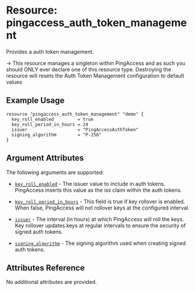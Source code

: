 # Resource: pingaccess_auth_token_management

Provides a auth token management.

->  This resource manages a singleton within PingAccess and as such you should ONLY ever declare one of this resource type. Destroying the resource will resets the Auth Token Management configuration to default values

## Example Usage
```hcl
resource "pingaccess_auth_token_management" "demo" {
  key_roll_enabled         = true
  key_roll_period_in_hours = 24
  issuer                   = "PingAccessAuthToken"
  signing_algorithm        = "P-256"
}
```

## Argument Attributes

The following arguments are supported:

- [`key_roll_enabled`](#key_roll_enabled) - The issuer value to include in auth tokens. PingAccess inserts this value as the iss claim within the auth tokens.

- [`key_roll_period_in_hours`](#key_roll_period_in_hours) - This field is true if key rollover is enabled. When false, PingAccess will not rollover keys at the configured interval.

- [`issuer`](#issuer) - The interval (in hours) at which PingAccess will roll the keys. Key rollover updates keys at regular intervals to ensure the security of signed auth tokens.

- [`signing_algorithm`](#signing_algorithm) - The signing algorithm used when creating signed auth tokens.

## Attributes Reference

No additional attributes are provided.
